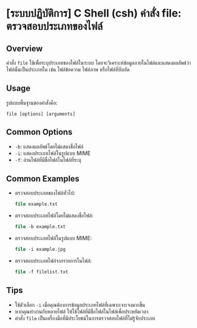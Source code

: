 # [ระบบปฏิบัติการ] C Shell (csh) คำสั่ง file: ตรวจสอบประเภทของไฟล์

## Overview
คำสั่ง `file` ใช้เพื่อระบุประเภทของไฟล์ในระบบ โดยจะวิเคราะห์ข้อมูลภายในไฟล์และแสดงผลลัพธ์ว่าไฟล์นั้นเป็นประเภทใด เช่น ไฟล์ข้อความ ไฟล์ภาพ หรือไฟล์ที่บีบอัด

## Usage
รูปแบบพื้นฐานของคำสั่งคือ:
```
file [options] [arguments]
```

## Common Options
- `-b`: แสดงผลลัพธ์โดยไม่แสดงชื่อไฟล์
- `-i`: แสดงประเภทไฟล์ในรูปแบบ MIME
- `-f`: อ่านไฟล์ที่มีชื่อไฟล์ในไฟล์ที่ระบุ

## Common Examples
- ตรวจสอบประเภทของไฟล์ทั่วไป:
  ```csh
  file example.txt
  ```
  
- ตรวจสอบประเภทไฟล์โดยไม่แสดงชื่อไฟล์:
  ```csh
  file -b example.txt
  ```
  
- ตรวจสอบประเภทไฟล์ในรูปแบบ MIME:
  ```csh
  file -i example.jpg
  ```
  
- ตรวจสอบประเภทไฟล์จากรายการในไฟล์:
  ```csh
  file -f filelist.txt
  ```

## Tips
- ใช้ตัวเลือก `-i` เมื่อคุณต้องการข้อมูลประเภทไฟล์ที่เฉพาะเจาะจงมากขึ้น
- หากคุณทำงานกับหลายไฟล์ ให้ใช้ไฟล์ที่มีชื่อไฟล์ในไฟล์เพื่อประหยัดเวลา
- คำสั่ง `file` เป็นเครื่องมือที่มีประโยชน์ในการตรวจสอบไฟล์ที่ไม่รู้จักประเภท